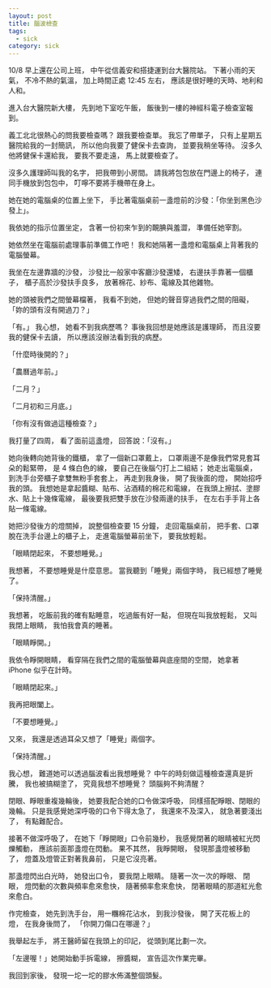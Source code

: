 ```yaml
---
layout: post
title: 腦波檢查
tags:
  - sick
category: sick
---
```


10/8 早上還在公司上班，
中午從信義安和搭捷運到台大醫院站。
下著小雨的天氣，
不冷不熱的氣溫，
加上時間正處 12:45 左右，
應該是很好睡的天時、地利和人和。

進入台大醫院新大樓，
先到地下室吃午飯，
飯後到一樓的神經科電子檢查室報到。

義工北北很熱心的問我要檢查嗎？
跟我要檢查單。
我忘了帶單子，
只有上星期五醫院給我的一封簡訊，
所以他向我要了健保卡去查詢，
並要我稍坐等待。
沒多久他將健保卡還給我，
要我不要走遠，
馬上就要檢查了。

沒多久護理師叫我的名字，
把我帶到小房間。
請我將包包放在門邊上的椅子，
連同手機放到包包中，
叮嚀不要將手機帶在身上。

她在她的電腦桌的位置上坐下，
手比著電腦桌前一盞燈前的沙發：「你坐到黑色沙發上」。

我依她的指示位置坐定，
含著一份初來乍到的靦腆與羞澀，
準備任她宰割。

她依然坐在電腦前處理事前準備工作吧！
我和她隔著一盞燈和電腦桌上背著我的電腦螢幕。

我坐在左邊靠牆的沙發，
沙發比一般家中客廳沙發還矮，
右邊扶手靠著一個櫃子，
櫃子高於沙發扶手良多，
放著棉花、紗布、電線及其他雜物。

她的頭被我們之間螢幕檔著，
我看不到她，
但她的聲音穿過我們之間的阻礙，
「妳的頭有沒有開過刀？」

「有。」
我心想，
她看不到我病歷嗎？
事後我回想是她應該是護理師，
而且沒要我的健保卡去讀，
所以應該沒辦法看到我的病歷。

「什麼時後開的？」

「農曆過年前。」

「二月？」

「二月初和三月底。」

「你有沒有做過這種檢查？」

我打量了四周，
看了面前這盞燈，
回答說：「沒有。」

她向後轉向她背後的鐵櫃，
拿了一個新口罩戴上，
口罩兩邊不是像我們常見套耳朵的鬆緊帶，
是 4 條白色的線，
要自己在後腦勺打上二組結；
她走出電腦桌，
到洗手台旁櫃子拿雙無粉手套套上，
再走到我身後，
開了我後面的燈，
開始招呼我的頭。
我想她是拿起醬糊、貼布、沾酒精的棉花和電線，
在我頭上擦拭、塗膠水、貼上十幾條電線，
最後要我把雙手放在沙發兩邊的扶手，
在左右手手背上各貼一條電線。

她把沙發後方的燈關掉，
說整個檢查要 15 分鐘，
走回電腦桌前，
把手套、口罩脫在洗手台邊上的櫃子上，
走進電腦螢幕前坐下，
要我放輕鬆。

「眼睛閉起來，
不要想睡覺。」

我想著，
不要想睡覺是什麼意思。
當我聽到「睡覺」兩個字時，
我已經想了睡覺了。

「保持清醒。」

我想著，
吃飯前我的確有點睡意，
吃過飯有好一點，
但現在叫我放輕鬆，
又叫我閉上眼睛，
我怕我會真的睡著。

「眼睛睜開。」

我依令睜開眼睛，
看穿隔在我們之間的電腦螢幕與底座間的空間，
她拿著 iPhone 似乎在計時。

「眼睛閉起來。」

我再把眼闔上。

「不要想睡覺。」

又來，
我還是透過耳朵又想了「睡覺」兩個字。

「保持清醒。」

我心想，
難道她可以透過腦波看出我想睡覺？
中午的時刻做這種檢查還真是折騰，
我也被搞糊塗了，
究竟我想不想睡覺？
頭腦夠不夠清醒？

閉眼、睜眼重複幾輪後，
她要我配合她的口令做深呼吸，
同樣搭配睜眼、閉眼的幾輪。
只是我感覺她深呼吸的口令下得太急了，
我還來不及深入，
就急著要淺出了，
有點難配合。

接著不做深呼吸了，
在她下「睜開眼」口令前幾秒，
我感覺閉著的眼睛被紅光閃爍觸動，
應該前面那盞燈在閃動。
果不其然，
我睜開眼，
發現那盞燈被移動了，
燈蓋及燈管正對著我鼻前，
只是它沒亮著。

那盞燈閃出白光時，
她發出口令，
要我閉上眼睛。
隨著一次一次的睜眼、 閉眼，
燈閃動的次數與頻率愈來愈快，
隨著頻率愈來愈快，
閉著眼睛的那道紅光愈來愈白。

作完檢查，
她先到洗手台，
用一糰棉花沾水，
到我沙發後，
開了天花板上的燈，
在我身後問了，
「你開刀傷口在哪邊？」

我舉起左手，
將王醫師留在我頭上的印記，
從頭到尾比劃一次。

「左邊喔！」她開始動手拆電線，
擦醬糊，
宣告這次作業完畢。

我回到家後，
發現一坨一坨的膠水佈滿整個頭髮。
